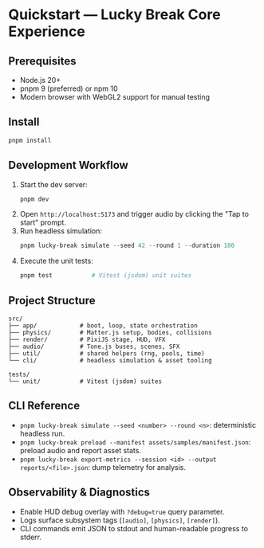 # Quickstart — Lucky Break Core Experience

## Prerequisites
- Node.js 20+
- pnpm 9 (preferred) or npm 10
- Modern browser with WebGL2 support for manual testing

## Install
```powershell
pnpm install
```

## Development Workflow
1. Start the dev server:
   ```powershell
   pnpm dev
   ```
2. Open `http://localhost:5173` and trigger audio by clicking the "Tap to start" prompt.
3. Run headless simulation:
   ```powershell
   pnpm lucky-break simulate --seed 42 --round 1 --duration 180
   ```
4. Execute the unit tests:
   ```powershell
   pnpm test           # Vitest (jsdom) unit suites
   ```

## Project Structure
```
src/
├── app/            # boot, loop, state orchestration
├── physics/        # Matter.js setup, bodies, collisions
├── render/         # PixiJS stage, HUD, VFX
├── audio/          # Tone.js buses, scenes, SFX
├── util/           # shared helpers (rng, pools, time)
└── cli/            # headless simulation & asset tooling

tests/
└── unit/           # Vitest (jsdom) suites
```

## CLI Reference
- `pnpm lucky-break simulate --seed <number> --round <n>`: deterministic headless run.
- `pnpm lucky-break preload --manifest assets/samples/manifest.json`: preload audio and report asset stats.
- `pnpm lucky-break export-metrics --session <id> --output reports/<file>.json`: dump telemetry for analysis.

## Observability & Diagnostics
- Enable HUD debug overlay with `?debug=true` query parameter.
- Logs surface subsystem tags (`[audio]`, `[physics]`, `[render]`).
- CLI commands emit JSON to stdout and human-readable progress to stderr.
